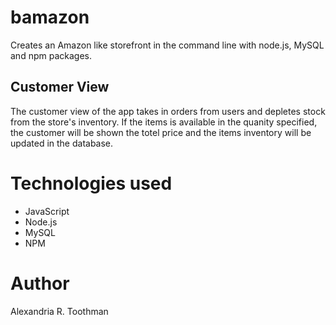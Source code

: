 # bamazon

Creates an Amazon like storefront in the command line with node.js, MySQL and npm packages. 

## Customer View

The customer view of the app takes in orders from users and depletes stock from the store's inventory. If the items is available in the quanity specified, the customer will be shown the totel price and the items inventory will be updated in the database. 



# Technologies used
* JavaScript
* Node.js
* MySQL
* NPM


# Author
Alexandria R. Toothman 
